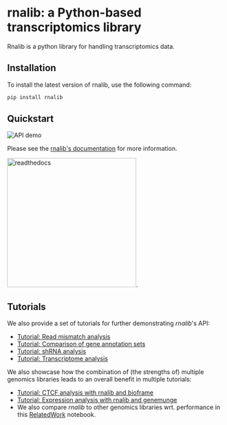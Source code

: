# rnalib: a Python-based transcriptomics library

Rnalib is a python library for handling transcriptomics data.

## Installation

To install the latest version of rnalib, use the following command:

```bash
pip install rnalib
```

## Quickstart
![API demo](docs/_static/screencasts/introduction.gif)

Please see the [rnalib's documentation](https://rnalib.readthedocs.io/en/latest/) for more information.

[<img alt="readthedocs" src="https://about.readthedocs.com/theme/img/logo-wordmark-dark.svg" width="300"/>](https://rnalib.readthedocs.io/en/latest/).

## Tutorials

We also provide a set of tutorials for further demonstrating *rnalib*'s API:
* [Tutorial: Read mismatch analysis](notebooks/Tutorial_mismatch_analysis.ipynb)
* [Tutorial: Comparison of gene annotation sets](notebooks/Tutorial_compare_annotation_sets.ipynb)
* [Tutorial: shRNA analysis](notebooks/Tutorial_shRNA_analysis.ipynb)
* [Tutorial: Transcriptome analysis](notebooks/Tutorial_transcriptome_annotation.ipynb)

We also showcase how the combination of (the strengths of) multiple genomics libraries leads to an overall benefit in multiple tutorials:
* [Tutorial: CTCF analysis with rnalib and bioframe](notebooks/Tutorial_CTCF_analysis.ipynb)
* [Tutorial: Expression analysis with rnalib and genemunge](notebooks/Tutorial_expression_analysis.ipynb)
* We also compare *rnalib* to other genomics libraries wrt. performance in this [RelatedWork](notebooks/RelatedWork_performance.ipynb) notebook.
